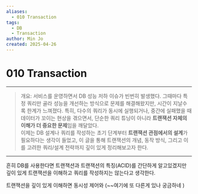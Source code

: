 ```yaml
---
aliases:
  - 010 Transaction
tags:
  - DB
  - Transaction
author: Min Jo
created: 2025-04-26
---
```


# 010 Transaction 
----

> 개요: 서비스를 운영하면서 DB 성능 저하 이슈가 빈번히 발생했다. 그때마다 특정 쿼리만 골라 성능을 개선하는 방식으로 문제를 해결해왔지만, 시간이 지날수록 한계가 느껴졌다. 특히, 다수의 쿼리가 동시에 실행되거나, 중간에 실패했을 때 데이터가 꼬이는 현상을 겪으면서, 단순한 쿼리 튜닝이 아니라 **트랜잭션 자체의 이해가 더 중요한 문제**임을 깨달았다.  
> 이제는 DB 설계나 쿼리를 작성하는 초기 단계부터 **트랜잭션 관점에서의 설계**가 필요하다는 생각이 들었고, 이 글을 통해 트랜잭션의 개념, 동작 방식, 그리고 이를 고려한 쿼리/설계 전략까지 깊이 있게 정리해보고자 한다.

---

흔히 DB를 사용한다면 트랜잭션과 트랜잭션의 특징(ACID)를 간단하게 알고있겠지만 
깊이 있게 트랜잭션을 이해하고 쿼리를 작성하지는 않는다고 생각한다.

트랜잭션을 깊이 있게 이해하면 동시성 제어와 (~~여기에 또 다른게 있나 궁금하네 ) 
